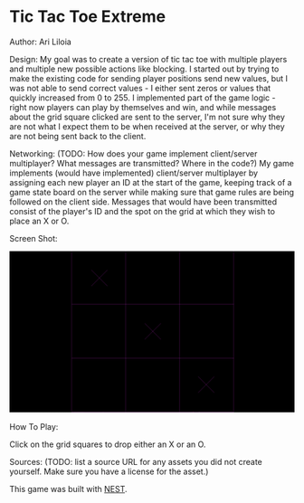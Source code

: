 # Tic Tac Toe Extreme

Author: Ari Liloia

Design: My goal was to create a version of tic tac toe with multiple players and multiple new possible actions like blocking. I started out by trying to make the existing code for sending player positions send new values, but I was not able to send correct values - I either sent zeros or values that quickly increased from 0 to 255. I implemented part of the game logic - right now players can play by themselves and win, and while messages about the grid square clicked are sent to the server, I'm not sure why they are not what I expect them to be when received at the server, or why they are not being sent back to the client. 

Networking: (TODO: How does your game implement client/server multiplayer? What messages are transmitted? Where in the code?)
My game implements (would have implemented) client/server multiplayer by assigning each new player an ID at the start of the game, keeping track of a game state board on the server while making sure that game rules are being followed on the client side. Messages that would have been transmitted consist of the player's ID and the spot on the grid at which they wish to place an X or O. 

Screen Shot:

![Screen Shot](screenshot.png)

How To Play:

Click on the grid squares to drop either an X or an O.

Sources: (TODO: list a source URL for any assets you did not create yourself. Make sure you have a license for the asset.)

This game was built with [NEST](NEST.md).

